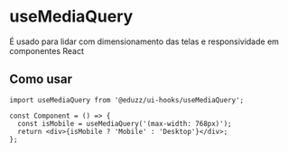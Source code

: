 # useMediaQuery

É usado para lidar com dimensionamento das telas e responsividade em componentes React

## Como usar

```tsx
import useMediaQuery from '@eduzz/ui-hooks/useMediaQuery';

const Component = () => {
  const isMobile = useMediaQuery('(max-width: 768px)');
  return <div>{isMobile ? 'Mobile' : 'Desktop'}</div>;
};
```